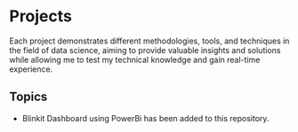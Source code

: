 # Projects
Each project demonstrates different methodologies, tools, and techniques in the field of data science, aiming to provide valuable insights and solutions while allowing me to test my technical knowledge and gain real-time experience.

## Topics
- Blinkit Dashboard using PowerBi has been added to this repository.
